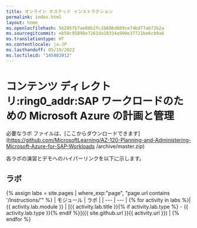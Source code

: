 ```yaml
---
title: オンライン ホステッド インストラクション
permalink: index.html
layout: home
ms.openlocfilehash: 56285fb7ae88b2fc1b606d089ce74bd77ab72b2a
ms.sourcegitcommit: eb50c95898e7261da18334a990e37721be6cb9a6
ms.translationtype: HT
ms.contentlocale: ja-JP
ms.lasthandoff: 05/19/2022
ms.locfileid: "145883912"
---
```

# <a name="content-directory-az-120-planning-and-administering-microsoft-azure-for-sap-workloads"></a>コンテンツ ディレクトリ:ring0_addr:SAP ワークロードのための Microsoft Azure の計画と管理

必要なラボ ファイルは、[ここからダウンロードできます](https://github.com/MicrosoftLearning/AZ-120-Planning-and-Administering-Microsoft-Azure-for-SAP-Workloads /archive/master.zip)

各ラボの演習とデモへのハイパーリンクを以下に示します。

## <a name="labs"></a>ラボ

{% assign labs = site.pages | where_exp:"page", "page.url contains '/Instructions/'" %}
| モジュール | ラボ |
| --- | --- | 
{% for activity in labs %}| {{ activity.lab.module }} | [{{ activity.lab.title }}{% if activity.lab.type %} - {{ activity.lab.type }}{% endif %}]({{ site.github.url }}{{ activity.url }}) |
{% endfor %}
